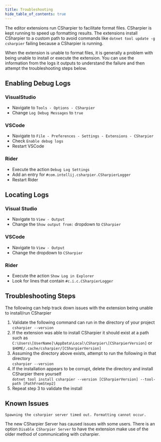 ```yaml
---
title: Troubleshooting
hide_table_of_contents: true
---
```


The editor extensions run CSharpier to facilitate format files.
CSharpier is kept running to speed up formatting results.
The extensions install CSharpier to a custom path to avoid commands like `dotnet tool update -g csharpier` failing because a CSharpier is running.

When the extension is unable to format files, it is generally a problem with being unable to install or execute the extension. You can use the information from the logs it outputs to understand the failure and then attempt the troubleshooting steps below.

## Enabling Debug Logs
### VisualStudio
- Navigate to `Tools - Options - CSharpier`
- Change `Log Debug Messages` to `true`

### VSCode
- Navigate to `File - Preferences - Settings - Extensions - CSharpier`
- Check `Enable debug logs`
- Restart VSCode

### Rider
- Execute the action `Debug Log Settings`
- Add an entry for `#com.intellij.csharpier.CSharpierLogger`
- Restart Rider

## Locating Logs
### Visual Studio
- Navigate to `View - Output`
- Change the `Show output from:` dropdown to `CSharpier`

### VSCode
- Navigate to `View - Output`
- Change the dropdown to `CSharpier`

### Rider
- Execute the action `Show Log in Explorer`
- Look for lines that contain `#c.i.c.CSharpierLogger`

## Troubleshooting Steps
The following can help track down issues with the extension being unable to install/run CSharpier

1. Validate the following command can run in the directory of your project<br/>
   `csharpier --version`
2. If the extension was able to install CSharpier it should exist at a path such as<br/>
   `C:\Users\[UserName]\AppData\Local\CSharpier\[CSharpierVersion]` or<br/>
   `$HOME/.cache/csharpier/[CSharpierVersion]`
3. Assuming the directory above exists, attempt to run the following in that directory<br/>
   `csharpier --version`
4. If the installation appears to be corrupt, delete the directory and install CSharpier there yourself<br/>
   `dotnet tool install csharpier --version [CSharpierVersion] --tool-path [PathFromStep2]`
5. Repeat step 3 to validate the install

## Known Issues
`Spawning the csharpier server timed out. Formatting cannot occur.`

The new CSharpier Server has caused issues with some users. There is an option `Disable CSharpier Server` to have the extension make use of the older method of communicating with csharpier.